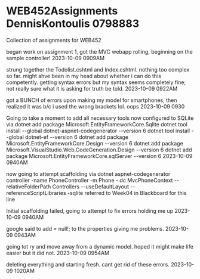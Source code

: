 # WEB452Assignments DennisKontoulis 0798883
 Collection of assignments for WEB452

began work on assignment 1, got the MVC webapp rolling, beginning on the sample controller!
2023-10-09 0909AM


strung together the Todolist.cshtml and Index.cshtml.  nothing too complex so far.  might ahve been in my head about whether i can do this competently. getting syntax errors
but my syntax seems completely fine; not really sure what it is asking for truth be told.
2023-10-09 0922AM


got a BUNCH of errors upon making my model for smartphones, then realized it was b/c i used the wrong brackets lol. oops
2023-10-09 0930

Going to take a moment to add all necessary tools now
configured to SQLite via dotnet add package Microsoft.EntityFrameworkCore.Sqlite
dotnet tool install --global dotnet-aspnet-codegenerator --version 6
dotnet tool install --global dotnet-ef --version 6
dotnet add package Microsoft.EntityFrameworkCore.Design --version 6
dotnet add package Microsoft.VisualStudio.Web.CodeGeneration.Design --version 6
dotnet add package Microsoft.EntityFrameworkCore.sqlServer --version 6
2023-10-09 0940AM

now going to attempt scaffolding via
dotnet aspnet-codegenerator controller -name PhoneController -m Phone - dc MvcPhoneContext --relativeFolderPath Controllers --useDefaultLayout --referenceScriptLibraries -sqlite
referred to Week04 in Blackboard for this line

Initial scaffolding failed, going to attempt to fix errors holding me up
2023-10-09 0940AM

google said to add = null!; to the properties giving me problems.
2023-10-09 0943AM

going tot ry and move away from a dynamic model. hoped it might make life easier but it did not.
2023-10-09 0954AM

deleting everything and starting fresh. cant get rid of these errors.
2023-10-09 1020AM